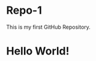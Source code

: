 # Repo-1
This is my first GitHub Repository.
<!-- I don't know how this works :) -->
<h1>Hello World!</h1>
